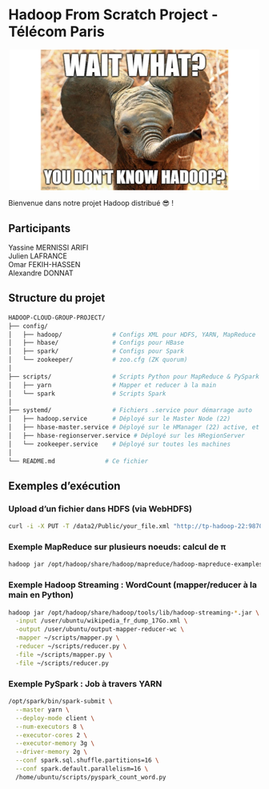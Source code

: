 # Hadoop From Scratch Project - Télécom Paris

<p align="center">
  <img src="./elephant-hadoop.jpg" alt="WAIT WHAT? YOU DON'T KNOW HADOOP?" width="500"/>
</p>

Bienvenue dans notre projet Hadoop distribué 😎 !

## Participants
Yassine MERNISSI ARIFI <br/>
Julien LAFRANCE <br/>
Omar FEKIH-HASSEN <br/>
Alexandre DONNAT <br/>

## Structure du projet

```bash
HADOOP-CLOUD-GROUP-PROJECT/
├── config/
│   ├── hadoop/              # Configs XML pour HDFS, YARN, MapReduce
│   ├── hbase/               # Configs pour HBase 
│   ├── spark/               # Configs pour Spark
│   └── zookeeper/           # zoo.cfg (ZK quorum)
│
├── scripts/                 # Scripts Python pour MapReduce & PySpark
│   ├── yarn                 # Mapper et reducer à la main
│   └── spark                # Scripts Spark
│
├── systemd/                 # Fichiers .service pour démarrage auto
│   ├── hadoop.service       # Déployé sur le Master Node (22)
│   ├── hbase-master.service # Déployé sur le HManager (22) active, et le HManager standby (9)
│   ├── hbase-regionserver.service # Déployé sur les HRegionServer
│   └── zookeeper.service    # Déployé sur toutes les machines
│
└── README.md              # Ce fichier
```

## Exemples d’exécution

### Upload d’un fichier dans HDFS (via WebHDFS)
```bash
curl -i -X PUT -T /data2/Public/your_file.xml "http://tp-hadoop-22:9870/webhdfs/v1/user/ubuntu/your_file.xml?op=CREATE&overwrite=true&user.name=ubuntu" -L
```

### Exemple MapReduce sur plusieurs noeuds: calcul de π
```bash
hadoop jar /opt/hadoop/share/hadoop/mapreduce/hadoop-mapreduce-examples-*.jar pi 16 1000
```

### Exemple Hadoop Streaming : WordCount (mapper/reducer à la main en Python)
```bash
hadoop jar /opt/hadoop/share/hadoop/tools/lib/hadoop-streaming-*.jar \
  -input /user/ubuntu/wikipedia_fr_dump_17Go.xml \
  -output /user/ubuntu/output-mapper-reducer-wc \
  -mapper ~/scripts/mapper.py \
  -reducer ~/scripts/reducer.py \
  -file ~/scripts/mapper.py \
  -file ~/scripts/reducer.py
```

### Exemple PySpark : Job à travers YARN
```bash
/opt/spark/bin/spark-submit \
  --master yarn \
  --deploy-mode client \
  --num-executors 8 \
  --executor-cores 2 \
  --executor-memory 3g \
  --driver-memory 2g \
  --conf spark.sql.shuffle.partitions=16 \
  --conf spark.default.parallelism=16 \
  /home/ubuntu/scripts/pyspark_count_word.py
```
